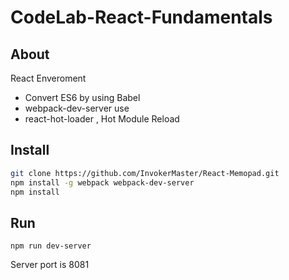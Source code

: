 # CodeLab-React-Fundamentals

## About

React Enveroment
- Convert ES6 by using Babel
- webpack-dev-server use
- react-hot-loader , Hot Module Reload 




## Install

```sh
git clone https://github.com/InvokerMaster/React-Memopad.git
npm install -g webpack webpack-dev-server
npm install
```

## Run

```
npm run dev-server
```

Server port is 8081
